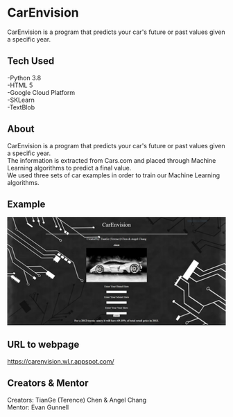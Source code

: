 # CarEnvision
CarEnvision is a program that predicts your car's future or past values given a specific year.

## Tech Used
-Python 3.8  
-HTML 5     
-Google Cloud Platform  
-SKLearn  
-TextBlob  

## About
CarEnvision is a program that predicts your car's future or past values given a specific year.  
The information is extracted from Cars.com and placed through Machine Learning algorithms to predict a final value.  
We used three sets of car examples in order to train our Machine Learning algorithms.

## Example
![Image of Prediction](preview.png) 

## URL to webpage
https://carenvision.wl.r.appspot.com/

## Creators & Mentor
Creators: TianGe (Terence) Chen & Angel Chang  
Mentor: Evan Gunnell
